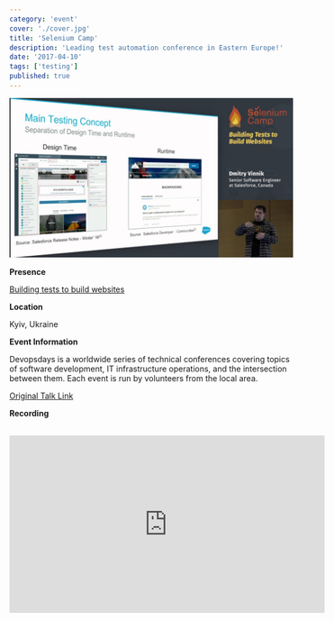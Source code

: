 ```yaml
---
category: 'event'
cover: './cover.jpg'
title: 'Selenium Camp'
description: 'Leading test automation conference in Eastern Europe!'
date: '2017-04-10'
tags: ['testing']
published: true
---
```

![cover](./cover.jpg)

**Presence**

[Building tests to build websites]() 

**Location**

Kyiv, Ukraine

**Event Information**

Devopsdays is a worldwide series of technical conferences covering topics of software development, IT infrastructure operations, and the intersection between them. Each event is run by volunteers from the local area.

[Original Talk Link](https://seleniumcamp.com/talk/building-tests-to-build-websites/)

**Recording**

<br>

<iframe width="560" height="315" src="https://www.youtube.com/embed/6opoooLdonI" title="YouTube video player" frameborder="0" allow="accelerometer; autoplay; clipboard-write; encrypted-media; gyroscope; picture-in-picture" allowfullscreen></iframe>

<br>